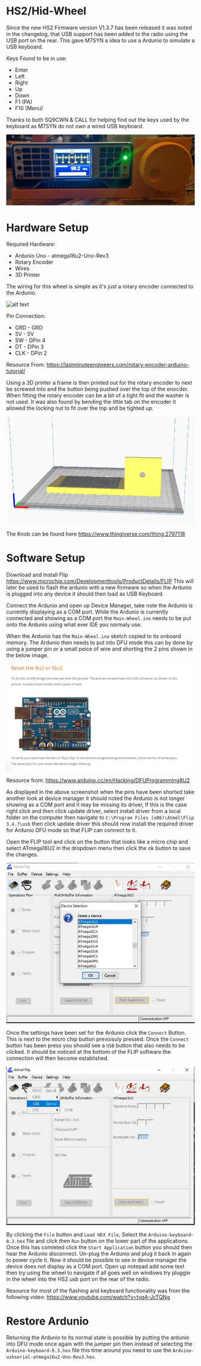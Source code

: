 # HS2/Hid-Wheel

Since the new HS2 Firmware version V1.3.7 has been released it was noted in the changelog, that USB support 
has been added to the radio using the USB port on the rear. This gave M7SYN a idea to use a Ardunio to
simulate a USB keyboard.

Keys Found to be in use:

* Enter
* Left 
* Right
* Up
* Down
* F1 (PA)
* F10 (Menu)

Thanks to both SQ9CWN & CALL for helping find out the keys used by the keyboard as M7SYN do not own 
a wired USB keyboard.

![alt text](https://github.com/Zy0d0x0/HS2-Wheel/blob/main/front.png)

# Hardware Setup

Required Hardware:

* Ardunio Uno - atmega16u2-Uno-Rev3
* Rotary Encoder
* Wires
* 3D Printer

The wiring for this wheel is simple as it's just a rotary encoder connected to the Ardunio.

![alt text](https://lastminuteengineers.com/wp-content/uploads/arduino/wiring-rotary-encoder-with-arduino-uno.png)


Pin Connection:

* GRD - GRD
* 5V - 5V
* SW - DPin 4
* DT - DPin 3
* CLK - DPin 2

Resource From: https://lastminuteengineers.com/rotary-encoder-arduino-tutorial/

Using a 3D printer a frame is then printed out for the rotary encoder to next be screwed into
and the button being pushed over the top of the enocder. When fitting the rotary encoder can be
a bit of a tight fit and the washer is not used. It was also found by bending the little tab on the
encoder it allowed the locking nut to fit over the top and be tighted up.

![alt text](https://github.com/Zy0d0x0/HS2-Wheel/blob/main/Frame_Cura.JPG)

The Knob can be found here https://www.thingiverse.com/thing:2797118


# Software Setup

Download and Install Flip https://www.microchip.com/Developmenttools/ProductDetails/FLIP
This will later be used to flash the ardunio with a new firmware so when the Ardunio is 
plugged into any device it should then load as USB Keyboard.

Connect the Ardunio and open up Device Manager, take note the Ardunio is currently
displaying as a COM port. While the Ardunio is currently connected and showing as a COM port
the `Main-Wheel.ino` needs to be put onto the Ardunio using what ever IDE you normaly use.

When the Ardunio has the `Main-Wheel.ino` sketch copied to its onboard memory. The Ardunio then needs 
to put into DFU mode this can by done by using a jumper pin or a small peice of wire
and shorting the 2 pins shown in the below image. 

![alt text](https://github.com/Zy0d0x0/HS2-Wheel/blob/main/dfu.JPG)

Resource from: https://www.arduino.cc/en/Hacking/DFUProgramming8U2


As displayed in the above screenshot when the pins have been shorted take another look at device manager it should
noted the Ardunio is not longer showing as a COM port and it may be missing its driver, If this is the case right click and then click update driver, 
select install driver from a local folder on the computer then navigate to `C:\Program Files (x86)\Atmel\Flip 3.4.7\usb`
then click update driver this should now install the required driver for Ardunio DFU mode so that FLIP can connect to it.

Open the FLIP tool and click on the button that looks like a micro chip and select ATmega16U2 in the dropdown menu then click the ok button to save the changes.

![alt text](https://github.com/Zy0d0x0/HS2-Wheel/blob/main/flipboardsettings.JPG)

Once the settings have been set for the Ardunio click the `Connect` Button. This is next to the micro chip button prevoisuly pressed. Once the `Connect` button has been press you should see a `USB` button that also needs to be clicked. It should be noticed at the bottom of the FLIP software
the connection will then become established. 

![alt text](https://github.com/Zy0d0x0/HS2-Wheel/blob/main/flipboardconnect.JPG)

By clicking the `File` button and `Load HEX File`, Select the `Arduino-keyboard-0.3.hex` file and click then `Run` button on the lower part of the applications. Once this has comleted click the `Start Application` button you should then hear the Ardunio disconnect. Un-plug the Ardunio and plug it back in again to power cycle it.
Now it should be possible to see in device manager the device does not display as a COM port.
Open up notepad add some text then try using the wheel to navigate if all goes well on windows try pluggin in the wheel into the HS2 usb port on the rear of the radio.

Resource for most of the flashing and keyboard functionality was from the following video: https://www.youtube.com/watch?v=tvqA-JcTQNg

# Restore Ardunio

Returning the Ardunio to its normal state is possible by putting the ardunio into DFU mode once again with the jumper pin
then instead of selecting the `Arduino-keyboard-0.3.hex` file this time around you need to use the `Arduino-usbserial-atmega16u2-Uno-Rev3.hex`.


